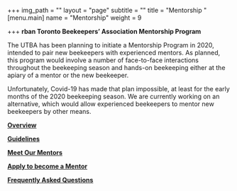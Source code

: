 +++
img_path = ""
layout = "page"
subtitle = ""
title = "Mentorship "
[menu.main]
name = "Mentorship"
weight = 9

+++
**rban Toronto Beekeepers’ Association Mentorship Program**

The UTBA has been planning to initiate a Mentorship Program in 2020, intended to pair new beekeepers with experienced mentors. As planned, this program would involve a number of face-to-face interactions throughout the beekeeping season and hands-on beekeeping either at the apiary of a mentor or the new beekeeper.

Unfortunately, Covid-19 has made that plan impossible, at least for the early months of the 2020 beekeeping season. We are currently working on an alternative, which would allow experienced beekeepers to mentor new beekeepers by other means.

[**Overview**](/overview-of-mentorship-program)

[**Guidelines**](/mentorship-guidelines)

[**Meet Our Mentors**](/meet-our-mentors)

[**Apply to become a Mentor**](https://airtable.com/shrErUWXsAe0pCZUM)

[**Frequently Asked Questions**](/faq/)